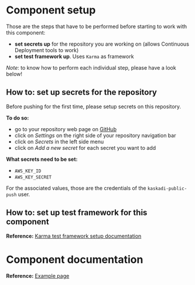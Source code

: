 # Component setup

Those are the steps that have to be performed before starting to work with this component:
- **set secrets up** for the repository you are working on (allows Continuous Deployment tools to work)
- **set test framework up**. Uses `Karma` as framework

_Note_: to know how to perform each individual step, please have a look below!

## **How to:** set up secrets for the repository

Before pushing for the first time, please setup secrets on this repository.

**To do so:**
- go to your repository web page on [GitHub](https://github.com/)
- click on _Settings_ on the right side of your repository navigation bar
- click on _Secrets_ in the left side menu
- click on _Add a new secret_ for each secret you want to add

**What secrets need to be set:**
- `AWS_KEY_ID`
- `AWS_KEY_SECRET`

For the associated values, those are the credentials of the `kaskadi-public-push` user.

## **How to:** set up test framework for this component

**Reference:** [Karma test framework setup documentation](https://github.com/kaskadi/docs-and-discussions/blob/master/karma-test/README.md)

# Component documentation

**Reference:** [Example page](https://cdn.klimapartner.net/modules/@kaskadi/kaskadi-template/example/index.html)
